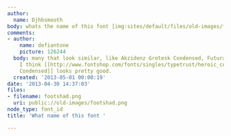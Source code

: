 ```yaml
---
author:
  name: Djhbsmooth
body: whats the name of this font [img:sites/default/files/old-images/footshad_4052.png]
comments:
- author:
    name: defiantone
    picture: 126244
  body: many that look similar, like Akzidenz Grotesk Condensed, Futura Condensed.
    I think [[http://www.fontshop.com/fonts/singles/typetrust/heroic_condensed_medium/|Heroic
    Condensed]] looks pretty good.
  created: '2013-05-01 00:00:19'
date: '2013-04-30 14:37:03'
files:
- filename: footshad.png
  uri: public://old-images/footshad.png
node_type: font_id
title: 'What name of this font '

---
```


